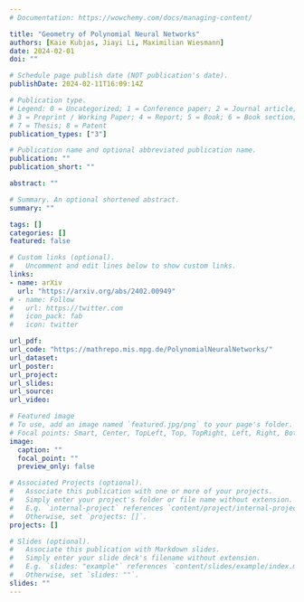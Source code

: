 ```yaml
---
# Documentation: https://wowchemy.com/docs/managing-content/

title: "Geometry of Polynomial Neural Networks"
authors: [Kaie Kubjas, Jiayi Li, Maximilian Wiesmann]
date: 2024-02-01
doi: ""

# Schedule page publish date (NOT publication's date).
publishDate: 2024-02-11T16:09:14Z

# Publication type.
# Legend: 0 = Uncategorized; 1 = Conference paper; 2 = Journal article;
# 3 = Preprint / Working Paper; 4 = Report; 5 = Book; 6 = Book section;
# 7 = Thesis; 8 = Patent
publication_types: ["3"]

# Publication name and optional abbreviated publication name.
publication: ""
publication_short: ""

abstract: ""

# Summary. An optional shortened abstract.
summary: ""

tags: []
categories: []
featured: false

# Custom links (optional).
#   Uncomment and edit lines below to show custom links.
links:
- name: arXiv
  url: "https://arxiv.org/abs/2402.00949"
# - name: Follow
#   url: https://twitter.com
#   icon_pack: fab
#   icon: twitter

url_pdf:
url_code: "https://mathrepo.mis.mpg.de/PolynomialNeuralNetworks/"
url_dataset:
url_poster:
url_project:
url_slides:
url_source:
url_video:

# Featured image
# To use, add an image named `featured.jpg/png` to your page's folder. 
# Focal points: Smart, Center, TopLeft, Top, TopRight, Left, Right, BottomLeft, Bottom, BottomRight.
image:
  caption: ""
  focal_point: ""
  preview_only: false

# Associated Projects (optional).
#   Associate this publication with one or more of your projects.
#   Simply enter your project's folder or file name without extension.
#   E.g. `internal-project` references `content/project/internal-project/index.md`.
#   Otherwise, set `projects: []`.
projects: []

# Slides (optional).
#   Associate this publication with Markdown slides.
#   Simply enter your slide deck's filename without extension.
#   E.g. `slides: "example"` references `content/slides/example/index.md`.
#   Otherwise, set `slides: ""`.
slides: ""
---
```

